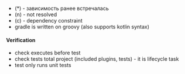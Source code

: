 - (*) - зависимость ранее встречалась
- (n) - not resolved
- (c) - dependency constraint 
- gradle is written on groovy (also supports kotlin syntax)

#### Verification
- check executes before test
- check tests total project (included plugins, tests) - it is lifecycle task
- test only runs unit tests
